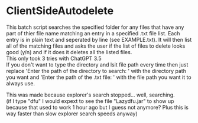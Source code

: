 # ClientSideAutodelete
This batch script searches the specified folder for any files that have any part of thier file name matching an entry in a specified .txt file list. Each entry is in plain text and seperated by line (see EXAMPLE.txt). It will then list all of the matching files and asks the user if the list of files to delete looks good (y/n) and if it does it deletes all the listed files.  
This only took 3 tries with ChatGPT 3.5  
If you don't want to type the directory and lsit file path every time then just replace 'Enter the path of the directory to search: ' with the directory path you want and 'Enter the path of the .txt file: ' with the file path you want it to always use.
  
This was made because explorer's search stopped... well, searching.  
(if I type "dfu" I would expext to see the file "Lazydfu.jar" to show up because that used to work 1 hour ago but I guess not anymore? Plus this is way faster than slow explorer search speeds anyway)
